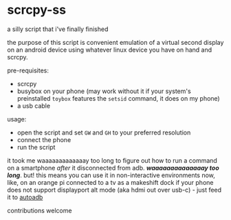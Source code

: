 # scrcpy-ss
a silly script that i've finally finished

the purpose of this script is convenient emulation of a virtual second display on an android device using whatever linux device you have on hand and scrcpy.

pre-requisites:

- scrcpy
- busybox on your phone (may work without it if your system's preinstalled `toybox` features the `setsid` command, it does on my phone)
- a usb cable

usage:

- open the script and set `GW` and `GH` to your preferred resolution
- connect the phone
- run the script

it took me waaaaaaaaaaaaay too long to figure out how to run a command on a smartphone *after* it disconnected from adb. ***waaaaaaaaaaaaaay too long***. but! this means you can use it in non-interactive environments now, like, on an orange pi connected to a tv as a makeshift dock if your phone does not support displayport alt mode (aka hdmi out over usb-c) - just feed it to [autoadb](https://github.com/rom1v/autoadb)

contributions welcome
